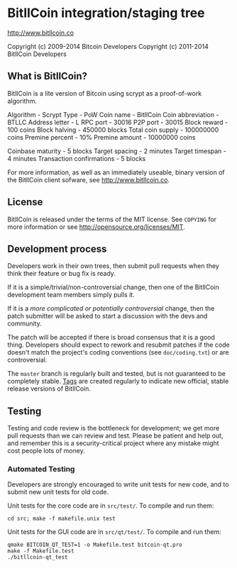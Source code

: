 BitllCoin integration/staging tree
================================

http://www.bitllcoin.co

Copyright (c) 2009-2014 Bitcoin Developers
Copyright (c) 2011-2014 BitllCoin Developers

What is BitllCoin?
----------------

BitllCoin is a lite version of Bitcoin using scrypt as a proof-of-work algorithm.

Algorithm -	Scrypt
Type -	PoW
Coin name -	BitllCoin
Coin abbreviation -	BTLLC
Address letter -	L
RPC port -	30016
P2P port -	30015
Block reward -	100 coins
Block halving -	450000 blocks
Total coin supply -	100000000 coins
Premine percent -	10%
Premine amount -	10000000 coins

Coinbase maturity -	5 blocks
Target spacing -	2 minutes
Target timespan -	4 minutes
Transaction confirmations -	5 blocks


For more information, as well as an immediately useable, binary version of
the BitllCoin client sofware, see http://www.bitllcoin.co.

License
-------

BitllCoin is released under the terms of the MIT license. See `COPYING` for more
information or see http://opensource.org/licenses/MIT.

Development process
-------------------

Developers work in their own trees, then submit pull requests when they think
their feature or bug fix is ready.

If it is a simple/trivial/non-controversial change, then one of the BitllCoin
development team members simply pulls it.

If it is a *more complicated or potentially controversial* change, then the patch
submitter will be asked to start a discussion with the devs and community.

The patch will be accepted if there is broad consensus that it is a good thing.
Developers should expect to rework and resubmit patches if the code doesn't
match the project's coding conventions (see `doc/coding.txt`) or are
controversial.

The `master` branch is regularly built and tested, but is not guaranteed to be
completely stable. [Tags](https://github.com/bitllcoin-project/bitllcoin/tags) are created
regularly to indicate new official, stable release versions of BitllCoin.

Testing
-------

Testing and code review is the bottleneck for development; we get more pull
requests than we can review and test. Please be patient and help out, and
remember this is a security-critical project where any mistake might cost people
lots of money.

### Automated Testing

Developers are strongly encouraged to write unit tests for new code, and to
submit new unit tests for old code.

Unit tests for the core code are in `src/test/`. To compile and run them:

    cd src; make -f makefile.unix test

Unit tests for the GUI code are in `src/qt/test/`. To compile and run them:

    qmake BITCOIN_QT_TEST=1 -o Makefile.test bitcoin-qt.pro
    make -f Makefile.test
    ./bitllcoin-qt_test

